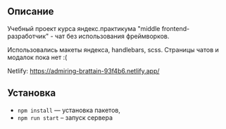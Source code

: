 ## Описание

Учебный проект курса яндекс.практикума "middle frontend-разработчик" - чат без использования фреймворков. 

Использовались макеты яндекса, handlebars, scss. Страницы чатов и модалок пока нет :(

Netlify: https://admiring-brattain-93f4b6.netlify.app/

## Установка

- `npm install` — установка пакетов,
- `npm run start` – запуск сервера
